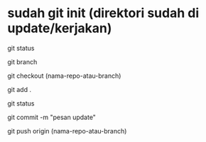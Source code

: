 

# sudah git init (direktori sudah di update/kerjakan)

git status

git branch

git checkout (nama-repo-atau-branch)

git add .

git status

git commit -m "pesan update"

git push origin (nama-repo-atau-branch)
